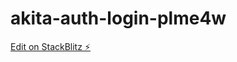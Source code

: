 # akita-auth-login-plme4w

[Edit on StackBlitz ⚡️](https://stackblitz.com/edit/akita-auth-login-plme4w)